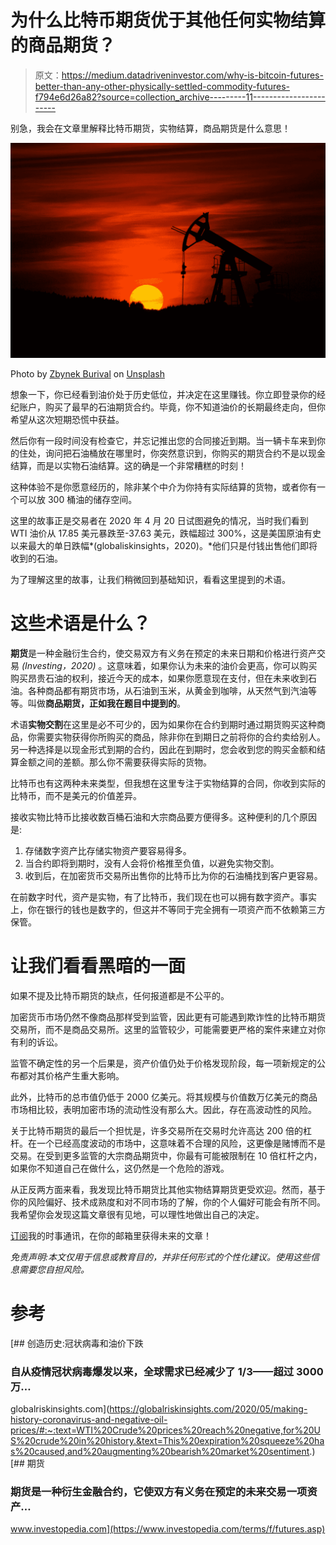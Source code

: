 # 为什么比特币期货优于其他任何实物结算的商品期货？

> 原文：<https://medium.datadriveninvestor.com/why-is-bitcoin-futures-better-than-any-other-physically-settled-commodity-futures-f794e6d26a82?source=collection_archive---------11----------------------->

别急，我会在文章里解释比特币期货，实物结算，商品期货是什么意思！

![](img/3aaec8b4ae890286c42629c0df4fba17.png)

Photo by [Zbynek Burival](https://unsplash.com/@zburival?utm_source=medium&utm_medium=referral) on [Unsplash](https://unsplash.com?utm_source=medium&utm_medium=referral)

想象一下，你已经看到油价处于历史低位，并决定在这里赚钱。你立即登录你的经纪账户，购买了最早的石油期货合约。毕竟，你不知道油价的长期最终走向，但你希望从这次短期恐慌中获益。

然后你有一段时间没有检查它，并忘记推出您的合同接近到期。当一辆卡车来到你的住处，询问把石油桶放在哪里时，你突然意识到，你购买的期货合约不是以现金结算，而是以实物石油结算。这的确是一个非常糟糕的时刻！

这种体验不是你愿意经历的，除非某个中介为你持有实际结算的货物，或者你有一个可以放 300 桶油的储存空间。

这里的故事正是交易者在 2020 年 4 月 20 日试图避免的情况，当时我们看到 WTI 油价从 17.85 美元暴跌至-37.63 美元，跌幅超过 300%，这是美国原油有史以来最大的单日跌幅*(globaliskinsights，2020)。*他们只是付钱出售他们即将收到的石油。

为了理解这里的故事，让我们稍微回到基础知识，看看这里提到的术语。

# 这些术语是什么？

**期货**是一种金融衍生合约，使交易双方有义务在预定的未来日期和价格进行资产交易 *(Investing，2020)* 。这意味着，如果你认为未来的油价会更高，你可以购买购买昂贵石油的权利，接近今天的成本，如果你愿意现在支付，但在未来收到石油。各种商品都有期货市场，从石油到玉米，从黄金到咖啡，从天然气到汽油等等。叫做**商品期货，正如我在题目中提到的**。

术语**实物交割**在这里是必不可少的，因为如果你在合约到期时通过期货购买这种商品，你需要实物获得你所购买的商品，除非你在到期日之前将你的合约卖给别人。另一种选择是以现金形式到期的合约，因此在到期时，您会收到您的购买金额和结算金额之间的差额。那么你不需要获得实际的货物。

比特币也有这两种未来类型，但我想在这里专注于实物结算的合同，你收到实际的比特币，而不是美元的价值差异。

接收实物比特币比接收数百桶石油和大宗商品要方便得多。这种便利的几个原因是:

1.  存储数字资产比存储实物资产要容易得多。
2.  当合约即将到期时，没有人会将价格推至负值，以避免实物交割。
3.  收到后，在加密货币交易所出售你的比特币比为你的石油桶找到客户更容易。

在前数字时代，资产是实物，有了比特币，我们现在也可以拥有数字资产。事实上，你在银行的钱也是数字的，但这并不等同于完全拥有一项资产而不依赖第三方保管。

# 让我们看看黑暗的一面

如果不提及比特币期货的缺点，任何报道都是不公平的。

加密货币市场仍然不像商品那样受到监管，因此更有可能遇到欺诈性的比特币期货交易所，而不是商品交易所。这里的监管较少，可能需要更严格的案件来建立对你有利的诉讼。

监管不确定性的另一个后果是，资产价值仍处于价格发现阶段，每一项新规定的公布都对其价格产生重大影响。

此外，比特币的总市值仍低于 2000 亿美元。将其规模与价值数万亿美元的商品市场相比较，表明加密市场的流动性没有那么大。因此，存在高波动性的风险。

关于比特币期货的最后一个担忧是，许多交易所在交易时允许高达 200 倍的杠杆。在一个已经高度波动的市场中，这意味着不合理的风险，这更像是赌博而不是交易。在受到更多监管的大宗商品期货中，你最有可能被限制在 10 倍杠杆之内，如果你不知道自己在做什么，这仍然是一个危险的游戏。

从正反两方面来看，我发现比特币期货比其他实物结算期货更受欢迎。然而，基于你的风险偏好、技术成熟度和对不同市场的了解，你的个人偏好可能会有所不同。我希望你会发现这篇文章很有见地，可以理性地做出自己的决定。

[订阅](http://eepurl.com/g6lZYf)我的时事通讯，在你的邮箱里获得未来的文章！

*免责声明:本文仅用于信息或教育目的，并非任何形式的个性化建议。使用这些信息需要您自担风险。*

# 参考

[](https://globalriskinsights.com/2020/05/making-history-coronavirus-and-negative-oil-prices/#:~:text=WTI%20Crude%20prices%20reach%20negative,for%20US%20crude%20in%20history.&text=This%20expiration%20squeeze%20has%20caused,and%20augmenting%20bearish%20market%20sentiment.) [## 创造历史:冠状病毒和油价下跌

### 自从疫情冠状病毒爆发以来，全球需求已经减少了 1/3——超过 3000 万…

globalriskinsights.com](https://globalriskinsights.com/2020/05/making-history-coronavirus-and-negative-oil-prices/#:~:text=WTI%20Crude%20prices%20reach%20negative,for%20US%20crude%20in%20history.&text=This%20expiration%20squeeze%20has%20caused,and%20augmenting%20bearish%20market%20sentiment.) [](https://www.investopedia.com/terms/f/futures.asp) [## 期货

### 期货是一种衍生金融合约，它使双方有义务在预定的未来交易一项资产…

www.investopedia.com](https://www.investopedia.com/terms/f/futures.asp)